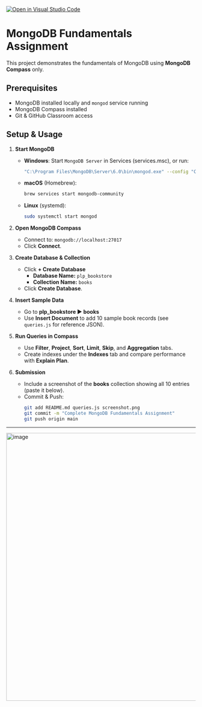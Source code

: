 [![Open in Visual Studio Code](https://classroom.github.com/assets/open-in-vscode-2e0aaae1b6195c2367325f4f02e2d04e9abb55f0b24a779b69b11b9e10269abc.svg)](https://classroom.github.com/online_ide?assignment_repo_id=19956552&assignment_repo_type=AssignmentRepo)
# MongoDB Fundamentals Assignment

This project demonstrates the fundamentals of MongoDB using **MongoDB Compass** only.

## Prerequisites
- MongoDB installed locally and `mongod` service running  
- MongoDB Compass installed
- Git & GitHub Classroom access

## Setup & Usage

1. **Start MongoDB**

   - **Windows**: Start `MongoDB Server` in Services (services.msc), or run:
     ```bash
     "C:\Program Files\MongoDB\Server\6.0\bin\mongod.exe" --config "C:\Program Files\MongoDB\Server\6.0\bin\mongod.cfg"
     ```

   - **macOS** (Homebrew):
     ```bash
     brew services start mongodb-community
     ```

   - **Linux** (systemd):
     ```bash
     sudo systemctl start mongod
     ```

2. **Open MongoDB Compass**
   - Connect to: `mongodb://localhost:27017`
   - Click **Connect**.

3. **Create Database & Collection**
   - Click **+ Create Database**  
     - **Database Name:** `plp_bookstore`  
     - **Collection Name:** `books`  
   - Click **Create Database**.

4. **Insert Sample Data**
   - Go to **plp_bookstore ▶️ books**  
   - Use **Insert Document** to add 10 sample book records (see `queries.js` for reference JSON).

5. **Run Queries in Compass**
   - Use **Filter**, **Project**, **Sort**, **Limit**, **Skip**, and **Aggregation** tabs.
   - Create indexes under the **Indexes** tab and compare performance with **Explain Plan**.

6. **Submission**
   - Include a screenshot of the **books** collection showing all 10 entries (paste it below).
   - Commit & Push:
     ```bash
     git add README.md queries.js screenshot.png
     git commit -m "Complete MongoDB Fundamentals Assignment"
     git push origin main
     ```

---

<img width="1352" height="713" alt="image" src="https://github.com/user-attachments/assets/10863c86-145c-478e-a071-4fa1f1346814" />

